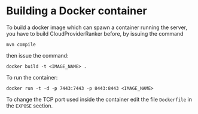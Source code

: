 # Building a Docker container
To build a docker image which can spawn a container running the server, you have to build CloudProviderRanker before, by issuing the command

	mvn compile

then issue the command:

	docker build -t <IMAGE_NAME> .

To run the container:

	docker run -t -d -p 7443:7443 -p 8443:8443 <IMAGE_NAME>

To change the TCP port used inside the container edit the file ```Dockerfile``` in the ```EXPOSE``` section.

